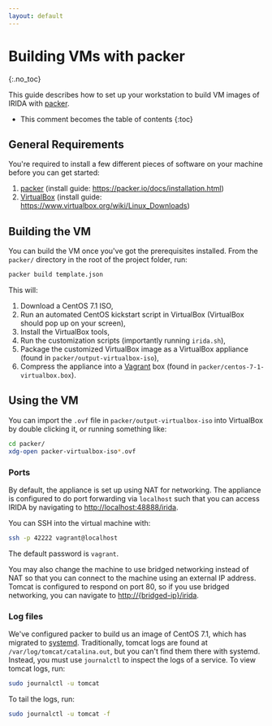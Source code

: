 ```yaml
---
layout: default
---
```


Building VMs with packer
========================
{:.no_toc}

This guide describes how to set up your workstation to build VM images of IRIDA with [packer](https://packer.io).

* This comment becomes the table of contents
{:toc}

General Requirements
--------------------

You're required to install a few different pieces of software on your machine before you can get started:

1. [packer](https://packer.io) (install guide: <https://packer.io/docs/installation.html>)
2. [VirtualBox](https://www.virtualbox.org) (install guide: <https://www.virtualbox.org/wiki/Linux_Downloads>)

Building the VM
---------------

You can build the VM once you've got the prerequisites installed. From the `packer/` directory in the root of the project folder, run:

```bash
packer build template.json
```

This will:

1. Download a CentOS 7.1 ISO,
2. Run an automated CentOS kickstart script in VirtualBox (VirtualBox should pop up on your screen),
3. Install the VirtualBox tools,
4. Run the customization scripts (importantly running `irida.sh`),
5. Package the customized VirtualBox image as a VirtualBox appliance (found in `packer/output-virtualbox-iso`),
6. Compress the appliance into a [Vagrant](https://www.vagrantup.com/) box (found in `packer/centos-7-1-virtualbox.box`).

Using the VM
------------

You can import the `.ovf` file in `packer/output-virtualbox-iso` into VirtualBox by double clicking it, or running something like:

```bash
cd packer/
xdg-open packer-virtualbox-iso*.ovf
```

### Ports

By default, the appliance is set up using NAT for networking. The appliance is configured to do port forwarding via `localhost` such that you can access IRIDA by navigating to <http://localhost:48888/irida>.

You can SSH into the virtual machine with:

```bash
ssh -p 42222 vagrant@localhost
```

The default password is `vagrant`.

You may also change the machine to use bridged networking instead of NAT so that you can connect to the machine using an external IP address. Tomcat is configured to respond on port 80, so if you use bridged networking, you can navigate to <http://{bridged-ip}/irida>.

### Log files

We've configured packer to build us an image of CentOS 7.1, which has migrated to [systemd](http://www.freedesktop.org/wiki/Software/systemd/). Traditionally, tomcat logs are found at `/var/log/tomcat/catalina.out`, but you can't find them there with systemd. Instead, you must use `journalctl` to inspect the logs of a service. To view tomcat logs, run:

```bash
sudo journalctl -u tomcat
```

To tail the logs, run:

```bash
sudo journalctl -u tomcat -f
```
